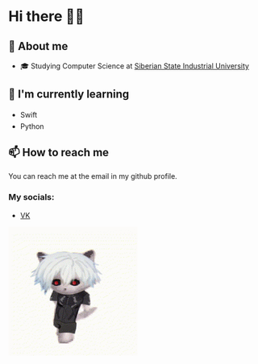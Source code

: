 # Hi there 👋🏻
## 🔖 About me
- 🎓 Studying Computer Science at [Siberian State Industrial University](https://www.sibsiu.ru/)
## 🌱 I'm currently learning
- Swift <img src="https://developer.apple.com/assets/elements/icons/swift/swift-64x64_2x.png" height="16px" width="16px">
- Python <img src="https://www.python.org/static/img/python-logo-large.c36dccadd999.png?1576869008" height="20px" width="16px">
## 📫 How to reach me
You can reach me at the email in my github profile.
### My socials:
- [VK](https://vk.com/datmc) <img src="https://m.vk.com/images/icons/favicons/fav_logo_2x.ico?8" height="16px" width="16px"> 
<img src="assets/gifs/1.gif" width="256"/>
<!--
**dat-mc/dat-mc** is a ✨ _special_ ✨ repository because its `README.md` (this file) appears on your GitHub profile.

Here are some ideas to get you started:

- 🔭 I’m currently working on ...
- 🌱 I’m currently learning ...
- 👯 I’m looking to collaborate on ...
- 🤔 I’m looking for help with ...
- 💬 Ask me about ...
- 📫 How to reach me: ...
- 😄 Pronouns: ...
- ⚡ Fun fact: ...
-->
